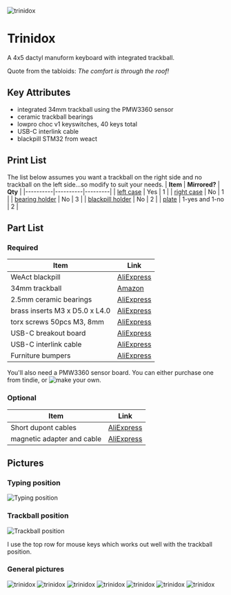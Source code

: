 ![trinidox](https://raw.githubusercontent.com/jsallan/trinidox/main/images/20230209_172441_cropped.jpg) 
# Trinidox
A 4x5 dactyl manuform keyboard with integrated trackball.

Quote from the tabloids: *The comfort is through the roof!*

## Key Attributes
- integrated 34mm trackball using the PMW3360 sensor
- ceramic trackball bearings
- lowpro choc v1 keyswitches, 40 keys total
- USB-C interlink cable
- blackpill STM32 from weact

## Print List
The list below assumes you want a trackball on the right side and no trackball on the left side...so modify to suit your needs.
| **Item** | **Mirrored?** | **Qty** |
|----------|----------|---------|
| [left case](https://github.com/jsallan/trinidox/blob/main/stl/trinidox.stl) | Yes | 1 |
| [right case](https://github.com/jsallan/trinidox/blob/main/stl/trinidox_with_tball.stl) | No | 1 |
| [bearing holder](https://github.com/jsallan/trinidox/blob/main/stl/tball_bearing_holder%20v14.stl) | No | 3 |
| [blackpill holder](https://github.com/jsallan/trinidox/blob/main/stl/blackpill_tray.stl) | No | 2 |
| [plate](https://github.com/jsallan/trinidox/blob/main/stl/plate.stl) | 1-yes and 1-no  | 2 |

## Part List
### Required
| **Item** | **Link** |
|----------|----------|
| WeAct blackpill | [AliExpress](https://www.aliexpress.com/item/1005001456186625.html) |
| 34mm trackball | [Amazon](https://www.amazon.ca/Perixx-PERIPRO-303-1-34-Inches-Trackball/dp/B08DD7ZDTG?ref_=ast_sto_dp&th=1&psc=1) |
| 2.5mm ceramic bearings | [AliExpress](https://www.aliexpress.com/item/4000829130283.html) |
| brass inserts M3 x D5.0 x L4.0 | [AliExpress](https://www.aliexpress.com/item/1005002526998853.html) |
| torx screws 50pcs M3, 8mm | [AliExpress](https://www.aliexpress.com/item/1005002369233576.html) |
| USB-C breakout board | [AliExpress](https://www.aliexpress.com/item/1005003245060475.html) | 
| USB-C interlink cable | [AliExpress](https://www.aliexpress.com/item/1005002811739151.html) |
| Furniture bumpers | [AliExpress](https://www.aliexpress.com/item/1005003044229837.html) |

You'll also need a PMW3360 sensor board. You can either purchase one from tindie, or ![make your own](https://github.com/Ariamelon/Ogen).  

### Optional
| **Item** | **Link** |
|-----|------|
| Short dupont cables | [AliExpress](https://www.aliexpress.com/item/4000203371860.html) |
| magnetic adapter and cable | [AliExpress](https://www.aliexpress.com/item/1005002356514892.html) |


## Pictures
### Typing position
![Typing position](https://raw.githubusercontent.com/jsallan/trinidox/main/images/20230217_222821.jpg) 

### Trackball position
![Trackball position](https://raw.githubusercontent.com/jsallan/trinidox/main/images/20230217_222818.jpg) 

I use the top row for mouse keys which works out well with the trackball position.

### General pictures
![trinidox](https://raw.githubusercontent.com/jsallan/trinidox/main/images/20230209_172441.jpg) 
![trinidox](https://raw.githubusercontent.com/jsallan/trinidox/main/images/20230209_172456.jpg) 
![trinidox](https://raw.githubusercontent.com/jsallan/trinidox/main/images/20230209_172510.jpg) 
![trinidox](https://raw.githubusercontent.com/jsallan/trinidox/main/images/20230217_222926.jpg)
![trinidox](https://raw.githubusercontent.com/jsallan/trinidox/main/images/20230217_222947.jpg)
![trinidox](https://raw.githubusercontent.com/jsallan/trinidox/main/images/20230217_223034.jpg)
![trinidox](https://raw.githubusercontent.com/jsallan/trinidox/main/images/20230216_213750.jpg)
